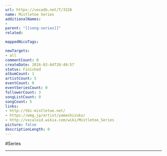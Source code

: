 ```yaml
---
url: https://vocadb.net/T/3326
name: Mistletoe Series
additionalNames: 
- 
parent: "[[song-series]]"
related:

mappedNicoTags:

newTargets:
- all
commentCount: 0
createDate: 2016-03-04T20:49:57
status: Finished
albumCount: 1
artistCount: 5
eventCount: 0
eventSeriesCount: 0
followerCount: 3
songListCount: 0
songCount: 5
links: 
- http://tbi-mistletoe.net/
- https://wmg.jp/artist/yamashizuku/
- http://vocaloid.wikia.com/wiki/Mistletoe_Series
picture: false
descriptionLength: 0
---
```


#Series



---


